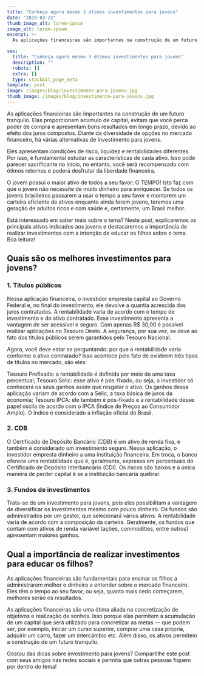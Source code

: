 ```yaml
---
title: "Conheça agora mesmo 3 ótimos investimentos para jovens"
date: "2019-03-22"
thumb_image_alt: lorem-ipsum
image_alt: lorem-ipsum
excerpt: >-
  As aplicações financeiras são importantes na construção de um futuro tranquilo. Elas proporcionam acúmulo de capital, evitam que você perca poder de compra e apresentam bons resultados em longo prazo, devido ao efeito dos juros compostos. Diante da diversidade de opções no mercado financeiro, há várias alternativas de investimento para jovens.

seo:
  title: "Conheça agora mesmo 3 ótimos investimentos para jovens"
  description: ""
  robots: []
  extra: []
  type: stackbit_page_meta
template: post
image: /images/blog/investimento-para-jovens.jpg
thumb_image: /images/blog/investimento-para-jovens.jpg
---
```


As aplicações financeiras são importantes na construção de um futuro tranquilo. Elas proporcionam acúmulo de capital, evitam que você perca poder de compra e apresentam bons resultados em longo prazo, devido ao efeito dos juros compostos. Diante da diversidade de opções no mercado financeiro, há várias alternativas de investimento para jovens.

Eles apresentam condições de risco, liquidez e rentabilidades diferentes. Por isso, é fundamental estudar as características de cada ativo. Isso pode parecer sacrificante no início, no entanto, você será recompensado com ótimos retornos e poderá desfrutar da liberdade financeira.

O jovem possui o maior ativo de todos a seu favor: O TEMPO! Isto faz com que o jovem não necessite de muito dinheiro para enriquecer. Se todos os jovens brasileiros passarem a usar o tempo a seu favor e montarem um carteira eficiente de ativos enquanto ainda forem jovens, teremos uma geração de adultos ricos e com saúde e, certamente, um Brasil melhor.

Está interessado em saber mais sobre o tema? Neste post, explicaremos os principais ativos indicados aos jovens e destacaremos a importância de realizar investimentos com a intenção de educar os filhos sobre o tema. Boa leitura!

## Quais são os melhores investimentos para jovens?

### 1. Títulos públicos

Nessa aplicação financeira, o investidor empresta capital ao Governo Federal e, no final do investimento, ele devolve a quantia acrescida dos juros contratados. A rentabilidade varia de acordo com o tempo de investimento e do ativo contratado. Esse investimento apresenta a vantagem de ser acessível e seguro. Com apenas R$ 30,00 é possível realizar aplicações no Tesouro Direto. A segurança, por sua vez, se deve ao fato dos títulos públicos serem garantidos pelo Tesouro Nacional.

Agora, você deve estar se perguntando: por que a rentabilidade varia conforme o ativo contratado? Isso acontece pelo fato de existirem três tipos de títulos no mercado, são eles:

Tesouro Prefixado: a rentabilidade é definida por meio de uma taxa percentual;
Tesouro Selic: esse ativo é pós-fixado, ou seja, o investidor só conhecerá os seus ganhos assim que resgatar o ativo. Os ganhos dessa aplicação variam de acordo com a Selic, a taxa básica de juros da economia;
Tesouro IPCA: ele também é pós-fixado e a rentabilidade desse papel oscila de acordo com o IPCA (Índice de Preços ao Consumidor Amplo). O índice é considerado a inflação oficial do Brasil.

### 2. CDB

O Certificado de Depósito Bancário (CDB) é um ativo de renda fixa, e também é considerado um investimento seguro. Nessa aplicação, o investidor empresta dinheiro a uma instituição financeira. Em troca, o banco oferece uma rentabilidade que é, geralmente, expressa em percentuais do Certificado de Depósito Interbancário (CDI). Os riscos são baixos e a única maneira de perder capital é se a instituição bancária quebrar.

### 3. Fundos de investimentos

Trata-se de um investimento para jovens, pois eles possibilitam a vantagem de diversificar os investimentos mesmo com pouco dinheiro. Os fundos são administrados por um gestor, que selecionará vários ativos. A rentabilidade varia de acordo com a composição da carteira. Geralmente, os fundos que contam com ativos de renda variável (ações, commodities, entre outros) apresentam maiores ganhos.

## Qual a importância de realizar investimentos para educar os filhos?

As aplicações financeiras são fundamentais para ensinar os filhos a administrarem melhor o dinheiro e entender sobre o mercado financeiro. Eles têm o tempo ao seu favor, ou seja, quanto mais cedo começarem, melhores serão os resultados.

As aplicações financeiras são uma ótima aliada na concretização de objetivos e realização de sonhos. Isso porque elas permitem a acumulação de um capital que será utilizado para concretizar as metas — que podem ser, por exemplo, iniciar um curso superior, comprar uma casa própria, adquirir um carro, fazer um intercâmbio etc. Além disso, os ativos permitem a construção de um futuro tranquilo.

Gostou das dicas sobre investimento para jovens? Compartilhe este post com seus amigos nas redes sociais e permita que outras pessoas fiquem por dentro do tema!
